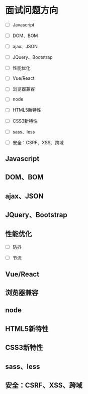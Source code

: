 # 面试问题方向

- [ ] Javascript
- [ ] DOM、BOM
- [ ] ajax、JSON
- [ ] JQuery、Bootstrap
- [ ] 性能优化
- [ ] Vue/React
- [ ] 浏览器兼容
- [ ] node
- [ ] HTML5新特性
- [ ] CSS3新特性
- [ ] sass、less
- [ ] 安全：CSRF、XSS、跨域





## Javascript





## DOM、BOM







## ajax、JSON





## JQuery、Bootstrap





## 性能优化

- [ ] 防抖
- [ ] 节流





## Vue/React







## 浏览器兼容





## node





## HTML5新特性





## CSS3新特性





## sass、less





## 安全：CSRF、XSS、跨域

